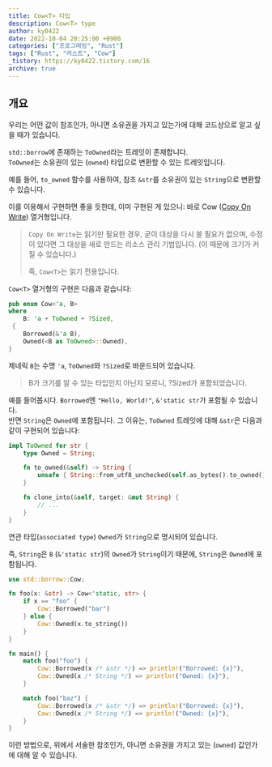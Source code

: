 ```yaml
---
title: Cow<T> 타입
description: Cow<T> type
author: ky0422
date: 2022-10-04 20:25:00 +0900
categories: ["프로그래밍", "Rust"]
tags: ["Rust", "러스트", "Cow"]
_tistory: https://ky0422.tistory.com/16
archive: true
---
```


## 개요

우리는 어떤 값이 참조인가, 아니면 소유권을 가지고 있는가에 대해 코드상으로 알고 싶을 때가 있습니다.

`std::borrow`에 존재하는 `ToOwned`라는 트레잇이 존재합니다.  
`ToOwned`는 소유권이 있는 (`owned`) 타입으로 변환할 수 있는 트레잇입니다.

예를 들어, `to_owned` 함수를 사용하여, 참조 `&str`를 소유권이 있는 `String`으로 변환할 수 있습니다.

이를 이용해서 구현하면 좋을 듯한데, 이미 구현된 게 있으니: 바로 Cow ([Copy On Write](https://en.wikipedia.org/wiki/Copy-on-write)) 열거형입니다.

> `Copy On Write`는 읽기만 필요한 경우, 굳이 대상을 다시 쓸 필요가 없으며, 수정이 있다면 그 대상을 새로 만드는 리소스 관리 기법입니다. (이 때문에 크기가 커질 수 있습니다.)
>
> 즉, `Cow<T>`는 읽기 전용입니다.

`Cow<T>` 열거형의 구현은 다음과 같습니다:

```rust
pub enum Cow<'a, B>
where
    B: 'a + ToOwned + ?Sized,
 {
    Borrowed(&'a B),
    Owned(<B as ToOwned>::Owned),
}
```

제네릭 `B`는 수명 `'a`, `ToOwned`와 `?Sized`로 바운드되어 있습니다.

> B가 크기를 알 수 있는 타입인지 아닌지 모르니, ?Sized가 포함되었습니다.

예를 들어봅시다. `Borrowed`엔 `"Hello, World!"`, `&'static str`가 포함될 수 있습니다.  
반면 `String`은 `Owned`에 포함됩니다. 그 이유는, `ToOwned` 트레잇에 대해 `&str`은 다음과 같이 구현되어 있습니다:

```rust
impl ToOwned for str {
    type Owned = String;

    fn to_owned(&self) -> String {
        unsafe { String::from_utf8_unchecked(self.as_bytes().to_owned()) }
    }

    fn clone_into(&self, target: &mut String) {
        // ...
    }
}
```

연관 타입(`associated type`) `Owned`가 `String`으로 명시되어 있습니다.

즉, `String`은 `B` (`&'static str`)의 `Owned`가 `String`이기 때문에, `String`은 `Owned`에 포함됩니다.

```rust
use std::borrow::Cow;

fn foo(x: &str) -> Cow<'static, str> {
    if x == "foo" {
        Cow::Borrowed("bar")
    } else {
        Cow::Owned(x.to_string())
    }
}

fn main() {
    match foo("foo") {
        Cow::Borrowed(x /* &str */) => println!("Borrowed: {x}"),
        Cow::Owned(x /* String */) => println!("Owned: {x}"),
    }

    match foo("baz") {
        Cow::Borrowed(x /* &str */) => println!("Borrowed: {x}"),
        Cow::Owned(x /* String */) => println!("Owned: {x}"),
    }
}
```

이런 방법으로, 위에서 서술한 참조인가, 아니면 소유권을 가지고 있는 (`owned`) 값인가에 대해 알 수 있습니다.
